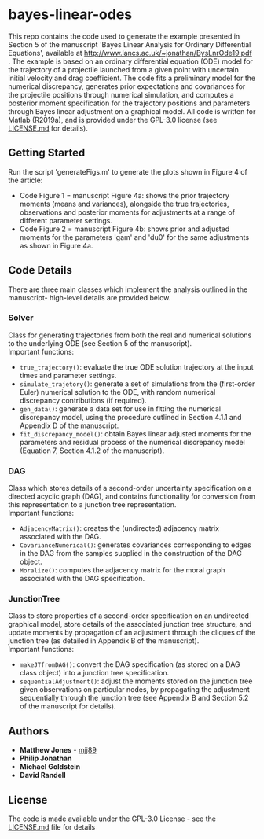 # bayes-linear-odes

This repo contains the code used to generate the example presented in Section 5 of the manuscript 'Bayes Linear Analysis for Ordinary Differential Equations', available at http://www.lancs.ac.uk/~jonathan/BysLnrOde19.pdf . The example is based on an ordinary differential equation (ODE) model for the trajectory of a projectile launched from a given point with uncertain initial velocity and drag coefficient. The code fits a preliminary model for the numerical discrepancy, generates prior expectations and covariances for the projectile positions through numerical simulation, and computes a posterior moment specification for the trajectory positions and parameters through Bayes linear adjustment on a graphical model. All code is written for Matlab (R2019a), and is provided under the GPL-3.0 license (see [LICENSE.md](LICENSE.md) for details).

## Getting Started

Run the script 'generateFigs.m' to generate the plots shown in Figure 4 of the article:
* Code Figure 1 = manuscript Figure 4a: shows the prior trajectory moments (means and variances), alongside the true trajectories, observations and posterior moments for adjustments at a range of different parameter settings.
* Code Figure 2 = manuscript Figure 4b: shows prior and adjusted moments for the parameters 'gam' and 'du0' for the same adjustments as shown in Figure 4a.

## Code Details

There are three main classes which implement the analysis outlined in the manuscript- high-level details are provided below.

### Solver

Class for generating trajectories from both the real and numerical solutions to the underlying ODE (see Section 5 of the manuscript).\
Important functions:
* `true_trajectory()`: evaluate the true ODE solution trajectory at the input times and parameter settings.
* `simulate_trajetory()`: generate a set of simulations from the (first-order Euler) numerical solution to the ODE, with random numerical discrepancy contributions (if required).
* `gen_data()`: generate a data set for use in fitting the numerical discrepancy model, using the procedure outlined in Section 4.1.1 and Appendix D of the manuscript.
* `fit_discrepancy_model()`: obtain Bayes linear adjusted moments for the parameters and residual process of the numerical discrepancy model (Equation 7, Section 4.1.2 of the manuscript).

### DAG

Class which stores details of a second-order uncertainty specification on a directed acyclic graph (DAG), and contains functionality for conversion from this representation to a junction tree representation.\
Important functions:
* `AdjacencyMatrix()`: creates the (undirected) adjacency matrix associated with the DAG.
* `CovarianceNumerical()`: generates covariances corresponding to edges in the DAG from the samples supplied in the construction of the DAG object.
* `Moralize()`: computes the adjacency matrix for the moral graph associated with the DAG specification.

### JunctionTree

Class to store properties of a second-order specification on an undirected graphical model, store details of the associated junction tree structure, and update moments by propagation of an adjustment through the cliques of the junction tree (as detailed in Appendix B of the manuscript).\
Important functions:
* `makeJTfromDAG()`: convert the DAG specification (as stored on a DAG class object) into a junction tree specification.
* `sequentialAdjustment()`: adjust the moments stored on the junction tree given observations on particular nodes, by propagating the adjustment sequentially through the junction tree (see Appendix B and Section 5.2 of the manuscript for details).

## Authors

* **Matthew Jones** - [mjj89](https://github.com/mjj89)
* **Philip Jonathan** 
* **Michael Goldstein**
* **David Randell**

## License

The code is made available under the GPL-3.0 License - see the [LICENSE.md](LICENSE.md) file for details